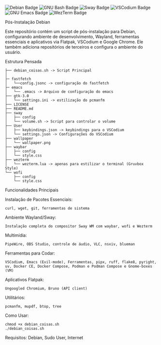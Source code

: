 ![Debian Badge](https://img.shields.io/badge/Debian-A81D33?logo=debian&logoColor=fff&style=for-the-badge)
![GNU Bash Badge](https://img.shields.io/badge/GNU%20Bash-4EAA25?logo=gnubash&logoColor=fff&style=for-the-badge)
![Sway Badge](https://img.shields.io/badge/Sway-68751C?logo=sway&logoColor=fff&style=for-the-badge)
![VSCodium Badge](https://img.shields.io/badge/VSCodium-2F80ED?logo=vscodium&logoColor=fff&style=for-the-badge)
![GNU Emacs Badge](https://img.shields.io/badge/GNU%20Emacs-7F5AB6?logo=gnuemacs&logoColor=fff&style=for-the-badge)
![WezTerm Badge](https://img.shields.io/badge/WezTerm-4E49EE?logo=wezterm&logoColor=fff&style=for-the-badge)

Pós-Instalação Debian

Este repositório contém um script de pós-instalação para Debian, configurando ambiente de desenvolvimento, Wayland, ferramentas essenciais e aplicativos via Flatpak, VSCodium e Google Chrome.
Ele também adiciona repositórios de terceiros e configura o ambiente do usuário.



Estrutura Pensada
  
    ├── debian_coisas.sh -> Script Principal
    │
	├─ fastfetch
	│   └──config.jsonc -> configuração do fastfetch 
    ├─ emacs
    │   └── .emacs -> Arquivo de configuração do emacs 
    ├── gtk-3.0
    │   └── settings.ini -> estilização do pcmanfm
    ├── LICENSE
    ├── README.md
    ├── sway
    │   ├── config
    │   └── volume.sh -> Script para controlar o volume
    ├── User
    │   ├── keybindings.json -> keybindings para o VSCodium
    │   └── settings.json -> Configurações do VSCodium
    ├── wallpaper
    │   └── wallpaper.png
    ├── waybar
    │   ├── config
    │   └── style.css
    ├── wezterm
    │   └── wezterm.lua -> apenas para estilizar o terminal (Gruvbox Style)
    └── wofi
        ├── config
        └── style.css

Funcionalidades Principais

Instalação de Pacotes Essenciais: 
	
	curl, wget, git, ferramentas de sistema

Ambiente Wayland/Sway:
	
	Instalação completa do compositor Sway WM com waybar, wofi e Wezterm

Multimídia: 
	
	PipeWire, OBS Studio, controle de áudio, VLC, nsxiv, blueman

Ferramentas para Codar:
	
	VSCodium, Emacs (Evil-mode), Ferramentas, pipx, ruff, flake8, pyright, uv, Docker CE, Docker Compose, Podman e Podman Compose e Gnome-boxes (VM)

Aplicativos Flatpak: 

	Ungoogled Chromium, Bruno (API client)

Utilitários: 

	pcmanfm, mupdf, btop, tree

Como Usar:

    chmod +x debian_coisas.sh
    ./debian_coisas.sh
    
Requisitos: Debian, Sudo User, Internet
